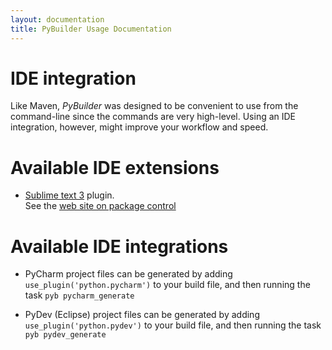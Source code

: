 ```yaml
---
layout: documentation
title: PyBuilder Usage Documentation
---
```


# IDE integration
Like Maven, *PyBuilder* was designed to be convenient to use from the command-line since the commands are very high-level.
Using an IDE integration, however, might improve your workflow and speed.

# Available IDE extensions
* [Sublime text 3](http://www.sublimetext.com/3) plugin.  
  See the [web site on package control](https://packagecontrol.io/packages/PyBuilder)

# Available IDE integrations
* PyCharm project files can be generated by adding `use_plugin('python.pycharm')` to your build file, and then running the task `pyb pycharm_generate`

* PyDev (Eclipse) project files can be generated by adding `use_plugin('python.pydev')` to your build file, and then running the task `pyb pydev_generate`
